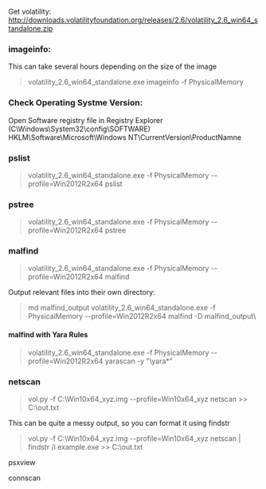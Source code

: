 Get volatility: http://downloads.volatilityfoundation.org/releases/2.6/volatility_2.6_win64_standalone.zip 

### imageinfo:

This can take several hours depending on the size of the image

> volatility_2.6_win64_standalone.exe imageinfo -f PhysicalMemory

### Check Operating Systme Version: 

Open Software registry file in Registry Explorer (C\Windows\System32\config\SOFTWARE)
HKLM\Software\Microsoft\Windows NT\CurrentVersion\ProductNamne


### pslist

> volatility_2.6_win64_standalone.exe -f PhysicalMemory --profile=Win2012R2x64 pslist

### pstree

> volatility_2.6_win64_standalone.exe -f PhysicalMemory --profile=Win2012R2x64 pstree


### malfind

> volatility_2.6_win64_standalone.exe -f PhysicalMemory --profile=Win2012R2x64 malfind

Output relevant files into their own directory:

> md malfind_output
> volatility_2.6_win64_standalone.exe -f PhysicalMemory --profile=Win2012R2x64 malfind -D malfind_output\

#### malfind with Yara Rules

> volatility_2.6_win64_standalone.exe -f PhysicalMemory --profile=Win2012R2x64 yarascan -y "\yara\*"

### netscan

> vol.py -f C:\Win10x64_xyz.img --profile=Win10x64_xyz netscan >> C:\out.txt

This can be quite a messy output, so you can format it using findstr

> vol.py -f C:\Win10x64_xyz.img --profile=Win10x64_xyz netscan | findstr /i example.exe >> C:\out.txt

psxview

connscan


